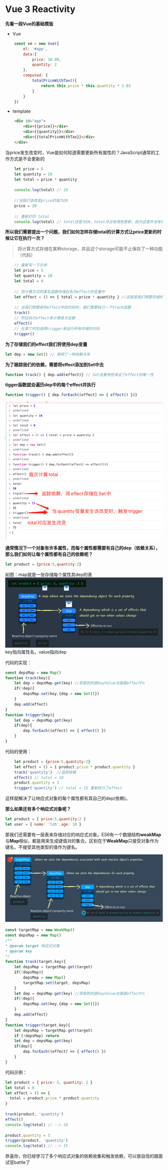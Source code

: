 # Vue 3 Reactivity

**先看一段Vue的基础模版**
- Vue
```js
    const vm = new Vue({
        el: '#app',
        data:{
            price: 10.00,
            quantity: 2
        },
        computed: {
            totalPriceWithTax(){
                return this.price * this.quantity * 1.03
            }
        }
    })
```
- template

```html
    <div id="app">
        <div>{{price}}</div>
        <div>{{quantity}}</div>
        <div>{{totalPriceWithTax}}</div>
    </div>
```

当price发生改变时，Vue是如何知道需要更新所有属性的？JavaScript通常的工作方式是不会更新的

```js
    let price = 5
    let quantity = 10
    let total = price * quantity

    console.log(total) // 10

    //当我们该改变price的值为20
    price = 20

    // 重新打印 total
    console.log(total) // total还是为10，total并没有得到更新，因为这里并没有响应式
```
**所以我们需要提出一个问题，我们如何怎样存储total的计算方式让price更新的时候让它在执行一次？**

> 将计算方式存储在某种storage，并且这个storage可能不止保存了一种功能（代码）

```js
    // 重新写一下示例
    let price = 5
    let quantity = 10
    let total = 0
    
    // 将计算方式的匿名函数存储在名为effect的变量中
    let effect = () => { total = price * quantity } //这就是我们想要存储的代码

    // 当我们想要保存effect中的代码时，我们需要执行一下track函数
    track()
    // 然后执行effect来计算首次总数
    effect()
    // 在某个时刻调用trigger来运行所有存储的代码
    trigger()
```
**为了存储我们的effect我们将使用dep变量**
```js
let dep = new Set() // 表明了一种依赖关系
```
**为了跟踪我们的依赖，需要将effect添加到Set中去**
```js
function track() { dep.add(effect)} // Set去重特性保证了effect的唯一性
```
**tigger函数就会遍历dep中的每个effect并执行**
```js
function trigger() { dep.forEach((effect) => { effect() })}
```
![reactivity](../../img/Vue/1.png)

**通常情况下一个对象有许多属性，而每个属性都需要有自己的dep（依赖关系），那么我们如何让每个属性都有自己的依赖呢？**

```js
let product = {price:5,quantity:2}
```
如图：map就是一张存储每个属性其dep的表
![reactivity](../../img/Vue/3.png)
key指向属性名，value指向dep

代码的实现：
```js
const depsMap = new Map()
function track(key){
    let dep = depsMap.get(key) //获取到的是keyValue也就是effectFn
    if(!dep){
        depsMap.set(key,{dep = new Set()})
    }
    dep.add(effect)
}
function trigger(key){
    let dep = depsMap.get(key)
    if(dep){
        dep.forEach((effect) => { effect() })
    }
}
```
代码的使用：
```js
    let product = {price:5,quantity:2}
    let effect = () = { product.price * product.quantity }
    track('quantity')  //追踪依赖
    effect() // total = 10
    product.quantity = 3
    trigger('quantity') // total = 15 重新执行了effect
```
这样就解决了让响应式对象的每个属性都有其自己的dep(依赖)。

**那么如果还有多个响应式对象呢？**
```js
let product = { price:5,quantity:2 }
let user = { name: 'lzh',age: 18 }
```
那我们还需要有一层表来存储对应的响应式对象。ES6有一个数据结构**weakMap**与**Map**相似，都是用来生成键值对的集合。区别在于**WeakMap**只接受对象作为键名，不接受其他类型的值作为键名。

![reactivity](../../img/Vue/4.png)

```js
const targetMap = new WeakMap()
const depsMap = new Map()
/**
* @param target 响应式对象
* @param key
*/
function track(target,key){
    let depsMap = targetMap.get(target)
    if(!depsMap){
        depsMap = new Map()
        targetMap.set(target, depsMap)
    }
    let dep = depsMap.get(key) //获取到的是keyValue也就是effectFn
    if(!dep){
        depsMap.set(key,{dep = new Set()})
    }
    dep.add(effect)
}
function trigger(target,key){
    let depsMap = targetMap.get(target)
    if (!depsMap) return
    let dep = depsMap.get(key)
    if(dep){
        dep.forEach((effect) => { effect() })
    }
}
```
代码示例：
```js
let product = { price: 5, quantity: 2 }
let total = 0
let effect = () => {
  total = product.price * product.quantity
}

track(product, 'quantity')
effect()
console.log(total) // --> 10

product.quantity = 3
trigger(product, 'quantity')
console.log(total) // --> 15
```
恭喜你，你已经学习了多个响应式对象的依赖收集和触发依赖，可以很自信的跟面试官battle了
